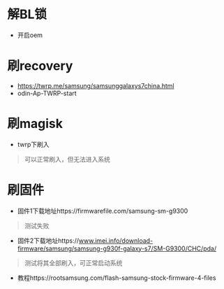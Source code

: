 # 解BL锁
- 开启oem
# 刷recovery
- https://twrp.me/samsung/samsunggalaxys7china.html
- odin-Ap-TWRP-start
# 刷magisk
- twrp下刷入
> 可以正常刷入，但无法进入系统
# 刷固件
- 固件1下载地址https://firmwarefile.com/samsung-sm-g9300
> 测试失败
- 固件2下载地址https://www.imei.info/download-firmware/samsung/samsung-g930f-galaxy-s7/SM-G9300/CHC/pda/
> 测试将其全部刷入，可正常启动系统
- 教程https://rootsamsung.com/flash-samsung-stock-firmware-4-files
